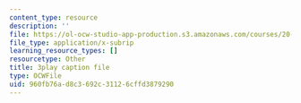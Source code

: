 ```yaml
---
content_type: resource
description: ''
file: https://ol-ocw-studio-app-production.s3.amazonaws.com/courses/20-219-becoming-the-next-bill-nye-writing-and-hosting-the-educational-show-january-iap-2015/960fb76ad8c3692c31126cffd3879290_AjK2zF9yN0k.srt
file_type: application/x-subrip
learning_resource_types: []
resourcetype: Other
title: 3play caption file
type: OCWFile
uid: 960fb76a-d8c3-692c-3112-6cffd3879290
---
```

